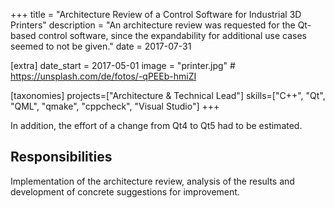 +++
title = "Architecture Review of a Control Software for Industrial 3D Printers"
description = "An architecture review was requested for the Qt-based control software, since the expandability for additional use cases seemed to not be given."
date = 2017-07-31

[extra]
date_start = 2017-05-01
image = "printer.jpg" # https://unsplash.com/de/fotos/-qPEEb-hmiZI

[taxonomies]
projects=["Architecture & Technical Lead"]
skills=["C++", "Qt", "QML", "qmake", "cppcheck", "Visual Studio"]
+++

In addition, the effort of a change from Qt4 to Qt5 had to be estimated.

## Responsibilities
Implementation of the architecture review, analysis of the results and development of concrete suggestions for improvement.